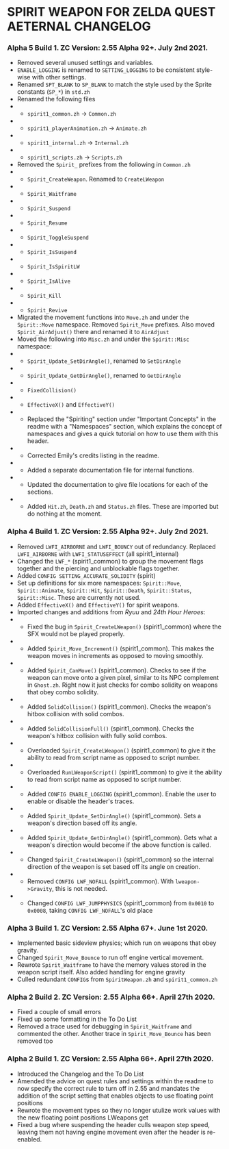 # SPIRIT WEAPON FOR ZELDA QUEST AETERNAL CHANGELOG

### Alpha 5 Build 1. ZC Version: 2.55 Alpha 92+. July 2nd 2021.

- Removed several unused settings and variables.
- `ENABLE_LOGGING` is renamed to `SETTING_LOGGING` to be consistent style-wise with other settings.
- Renamed `SPT_BLANK` to `SP_BLANK` to match the style used by the Sprite constants (`SP_*`) in `std.zh`
- Renamed the following files
- - `spirit1_common.zh` -> `Common.zh`
- - `spirit1_playerAnimation.zh` -> `Animate.zh`
- - `spirit1_internal.zh` -> `Internal.zh`
- - `spirit1_scripts.zh` -> `Scripts.zh`
- Removed the `Spirit_` prefixes from the following in `Common.zh`
- -	`Spirit_CreateWeapon`. Renamed to `CreateLWeapon`
- -	`Spirit_Waitframe`
- -	`Spirit_Suspend`
- -	`Spirit_Resume`
- -	`Spirit_ToggleSuspend`
- -	`Spirit_IsSuspend`
- - `Spirit_IsSpiritLW`
- - `Spirit_IsAlive`
- - `Spirit_Kill`
- - `Spirit_Revive`
- Migrated the movement functions into `Move.zh` and under the `Spirit::Move` namespace. Removed `Spirit_Move` prefixes. Also moved `Spirit_AirAdjust()` there and renamed it to `AirAdjust`
- Moved the following into `Misc.zh` and under the `Spirit::Misc` namespace:
- - `Spirit_Update_SetDirAngle()`, renamed to `SetDirAngle`
- - `Spirit_Update_GetDirAngle()`, renamed to `GetDirAngle`
- - `FixedCollision()`
- - `EffectiveX()` and `EffectiveY()`
- - Replaced the "Spiriting" section under "Important Concepts" in the readme with a "Namespaces" section, which explains the concept of namespaces and gives a quick tutorial on how to use them with this header.
- - Corrected Emily's credits listing in the readme.
- - Added a separate documentation file for internal functions.
- - Updated the documentation to give file locations for each of the sections.
- - Added `Hit.zh`, `Death.zh` and `Status.zh` files. These are imported but do nothing at the moment.

### Alpha 4 Build 1. ZC Version: 2.55 Alpha 92+. July 2nd 2021.
 
- Removed `LWFI_AIRBORNE` and `LWFI_BOUNCY` out of redundancy. Replaced `LWFI_AIRBORNE` with `LWFI_STATUSEFFECT` (all spirit1_internal)
- Changed the `LWF_*` (spirit1_common) to group the movement flags together and the piercing and unblockable flags together.
- Added `CONFIG SETTING_ACCURATE_SOLIDITY` (spirit)
- Set up definitions for six more namespaces: `Spirit::Move`, `Spirit::Animate`, `Spirit::Hit`, `Spirit::Death`, `Spirit::Status`, `Spirit::Misc`. These are currently not used.
- Added `EffectiveX()` and `EffectiveY()` for spirit weapons.
- Imported changes and additions from _Ryuu_ and _24th_ _Hour_ _Heroes_:
- - Fixed the bug in `Spirit_CreateLWeapon()` (spirit1_common) where the SFX would not be played properly.
- - Added `Spirit_Move_Increment()` (spirit1_common). This makes the weapon moves in increments as opposed to moving smoothly.
- - Added `Spirit_CanMove()` (spirit1_common). Checks to see if the weapon can move onto a given pixel, similar to its NPC complement in `Ghost.zh`. Right now it just checks for combo solidity on weapons that obey combo solidity.
- - Added `SolidCollision()` (spirit1_common). Checks the weapon's hitbox collision with solid combos.
- - Added `SolidCollisionFull()` (spirit1_common). Checks the weapon's hitbox collision with fully solid combos.
- - Overloaded `Spirit_CreateLWeapon()` (spirit1_common) to give it the ability to read from script name as opposed to script number.
- - Overloaded `RunLWeaponScript()` (spirit1_common) to give it the ability to read from script name as opposed to script number.
- - Added `CONFIG ENABLE_LOGGING` (spirit1_common). Enable the user to enable or disable the header's traces.
- - Added `Spirit_Update_SetDirAngle()` (spirit1_common). Sets a weapon's direction based off its angle.
- - Added `Spirit_Update_GetDirAngle()` (spirit1_common). Gets what a weapon's direction would become if the above function is called.
- - Changed `Spirit_CreateLWeapon()` (spirit1_common) so the internal direction of the weapon is set based off its angle on creation.
- - Removed `CONFIG LWF_NOFALL` (spirit1_common). With `lweapon->Gravity`, this is not needed.
- - Changed `CONFIG LWF_JUMPPHYSICS` (spirit1_common) from `0x0010` to `0x0008`, taking `CONFIG LWF_NOFALL`'s old place

### Alpha 3 Build 1. ZC Version: 2.55 Alpha 67+. June 1st 2020. 

- Implemented basic sideview physics; which run on weapons that obey gravity.
- Changed `Spirit_Move_Bounce` to run off engine vertical movement.
- Rewrote `Spirit_Waitframe` to have the memory values stored in the weapon script itself. Also added handling for engine gravity
- Culled redundant `CONFIG`s from `SpiritWeapon.zh` and `spirit1_common.zh`


### Alpha 2 Build 2. ZC Version: 2.55 Alpha 66+. April 27th 2020.

- Fixed a couple of small errors
- Fixed up some formatting in the To Do List
- Removed a trace used for debugging in `Spirit_Waitframe` and commented the other. Another trace in `Spirit_Move_Bounce` has been removed too


### Alpha 2 Build 1. ZC Version: 2.55 Alpha 66+. April 27th 2020.

- Introduced the Changelog and the To Do List
- Amended the advice on quest rules and settings within the readme to now specify the correct rule to turn off in 2.55 and mandates the addition of the script setting that enables objects to use floating point positions
- Rewrote the movement types so they no longer utulize work values with the new floating point positions LWeapons get
- Fixed a bug where suspending the header culls weapon step speed, leaving them not having engine movement even after the header is re-enabled.